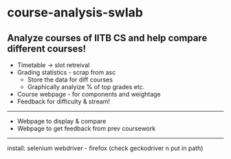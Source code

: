 # course-analysis-swlab
Analyze courses of IITB CS and help compare different courses!
---
- Timetable -> slot retreival
- Grading statistics - scrap from asc
    - Store the data for diff courses
    - Graphically analyize % of top grades etc.
- Course webpage - for components and weightage
- Feedback for difficulty & stream!

----


- Webpage to display & compare
- Webpage to get feedback from prev coursework

----

install:
selenium webdriver - firefox (check geckodriver n put in path)


  

